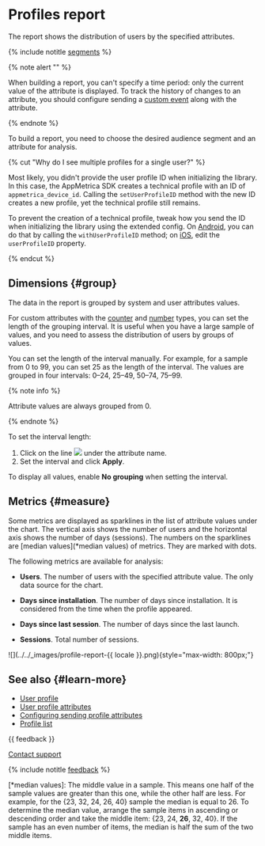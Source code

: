 # Profiles report

The report shows the distribution of users by the specified attributes.

{% include notitle [segments](_includes/segments.md) %}

{% note alert "" %}

When building a report, you can't specify a time period: only the current value of the attribute is displayed. To track the history of changes to an attribute, you should configure sending a [custom event](../data-collection/about-events.md) along with the attribute.

{% endnote %}

To build a report, you need to choose the desired audience segment and an attribute for analysis.

{% cut "Why do I see multiple profiles for a single user?" %}

Most likely, you didn't provide the user profile ID when initializing the library. In this case, the AppMetrica SDK creates a technical profile with an ID of `appmetrica_device_id`. Calling the `setUserProfileID` method with the new ID creates a new profile, yet the technical profile still remains.

To prevent the creation of a technical profile, tweak how you send the ID when initializing the library using the extended config. On [Android](../sdk/android/analytics/android-operations.md#initialize), you can do that by calling the `withUserProfileID` method; on [iOS](../sdk/ios/analytics/ios-operations.md#initialize), edit the `userProfileID` property.

{% endcut %}

## Dimensions {#group} 

The data in the report is grouped by system and user attributes values.

For custom attributes with the [counter](../data-collection/profile-attributes.md#number) and [number](../data-collection/profile-attributes.md#counter) types, you can set the length of the grouping interval. It is useful when you have a large sample of values, and you need to assess the distribution of users by groups of values.

You can set the length of the interval manually. For example, for a sample from 0 to 99, you can set 25 as the length of the interval. The values are grouped in four intervals: 0–24, 25–49, 50–74, 75–99.

{% note info %}

Attribute values are always grouped from 0.

{% endnote %}

To set the interval length:

1. Click on the line ![](https://yastatic.net/s3/doc-binary/src/dev/appmetrica/{{locale}}/images/mobile-reports/profiles__report_group.png) under the attribute name.
2. Set the interval and click **Apply**.

To display all values, enable **No grouping** when setting the interval.

## Metrics {#measure}

Some metrics are displayed as sparklines in the list of attribute values under the chart. The vertical axis shows the number of users and the horizontal axis shows the number of days (sessions). The numbers on the sparklines are [median values](*median values) of metrics. They are marked with dots.

The following metrics are available for analysis:

- **Users**. The number of users with the specified attribute value. The only data source for the chart.

- **Days since installation**. The number of days since installation. It is considered from the time when the profile appeared.

- **Days since last session**. The number of days since the last launch.

- **Sessions**. Total number of sessions.

![](../../_images/profile-report-{{ locale }}.png){style="max-width: 800px;"}

## See also {#learn-more}

- [User profile](../data-collection/about-profiles.md)
- [User profile attributes](../data-collection/profile-attributes.md)
- [Configuring sending profile attributes](../data-collection/about-profiles.md#profile-settings)
- [Profile list](profile-list.md)

{{ feedback }}

<a href="../troubleshooting/feedback-new.html">
  <span class="button">Contact support</span>
</a>

{% include notitle [feedback](../_includes/feedback-button.md) %}

[*median values]: The middle value in a sample. This means one half of the sample values are greater than this one, while the other half are less. For example, for the {23, 32, 24, 26, 40} sample the median is equal to 26. To determine the median value, arrange the sample items in ascending or descending order and take the middle item: {23, 24, **26**, 32, 40}. If the sample has an even number of items, the median is half the sum of the two middle items.
